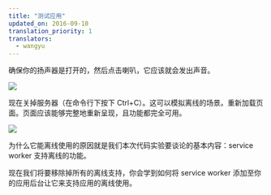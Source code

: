 ```yaml
---
title: "测试应用"
updated_on: 2016-09-10
translation_priority: 1
translators:
  - wangyu
---
```


确保你的扬声器是打开的，然后点击喇叭，它应该就会发出声音。

<img src="images/image01.png" />

现在关掉服务器（在命令行下按下 Ctrl+C）。这可以模拟离线的场景。重新加载页面。页面应该能够完整地重新呈现，且功能都完全可用。

<img src="images/image01.png"  />  

为什么它能离线使用的原因就是我们本次代码实验要谈论的基本内容：service worker 支持离线的功能。

现在我们将要移除掉所有的离线支持，你会学到如何将 service worker 添加至你的应用后台让它来支持应用的离线使用。
